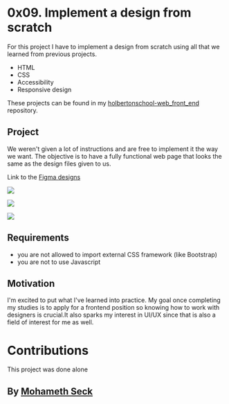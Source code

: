 # 0x09. Implement a design from scratch


For this project I have to implement a design from scratch using all that we learned from previous projects. 
- HTML
- CSS
- Accessibility
- Responsive design

These projects can be found in my [holbertonschool-web_front_end](https://github.com/SeckMohameth/holbertonschool-web_front_end) repository.

## Project
We weren't given a lot of instructions and are free to implement it the way we want. The objective is to have a fully functional web page that looks the same as the design files given to us.

Link to the [Figma designs](https://www.figma.com/file/gkWRcFqkwtruWZgSfnnHF0/Holberton-School---Headphone-company?node-id=0%3A1)


![](https://github.com/SeckMohameth/holbertonschool-web_front_end/blob/master/0x09-implement_a_design_from_scratch/Archive-2/01_headphones_desktop@2x.png?raw=true)

![](https://github.com/SeckMohameth/holbertonschool-web_front_end/blob/master/0x09-implement_a_design_from_scratch/Archive-2/01_headphones_mobile@2x.png?raw=true)

![](https://github.com/SeckMohameth/holbertonschool-web_front_end/blob/master/0x09-implement_a_design_from_scratch/Archive-2/01_headphones_tablet@2x.png?raw=true)

## Requirements
- you are not allowed to import external CSS framework (like Bootstrap)
- you are not to use Javascript

## Motivation
I'm excited to put what I've learned into practice. My goal once completing my studies is to apply for a frontend position so knowing how to work with designers is crucial.It also sparks my interest in UI/UX since that is also a field of interest for me as well.

# Contributions
This project was done alone
## By [Mohameth Seck](https://github.com/SeckMohameth)
